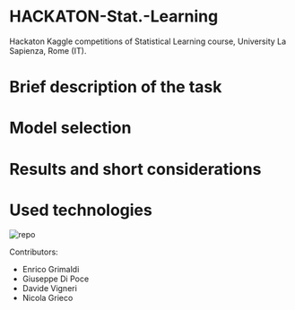 # HACKATON-Stat.-Learning
Hackaton Kaggle competitions of Statistical Learning course, University La Sapienza, Rome (IT).

# Brief description of the task


# Model selection

# Results and short considerations

# Used technologies
![repo](https://github.com/giuseppedipoce/HACKATON-Stat.-Learning-/assets/114066138/a09d2bfa-4348-4286-8a1a-538f3d9ab5f5)




Contributors: 
- Enrico Grimaldi
- Giuseppe Di Poce
- Davide Vigneri
- Nicola Grieco 
